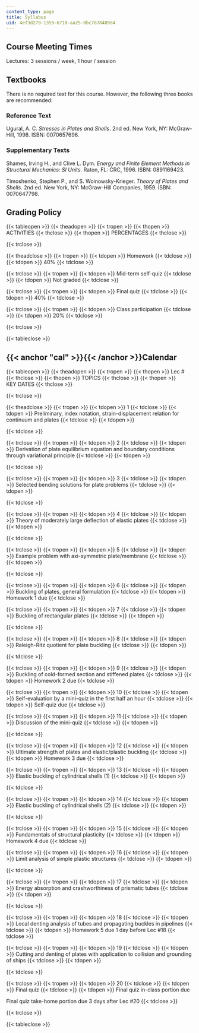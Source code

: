 ```yaml
---
content_type: page
title: Syllabus
uid: 4ef3d279-1359-6718-aa25-0bc7b78489d4
---
```


Course Meeting Times
--------------------

Lectures: 3 sessions / week, 1 hour / session

Textbooks
---------

There is no required text for this course. However, the following three books are recommended:

### Reference Text

Ugural, A. C. _Stresses in Plates and Shells_. 2nd ed. New York, NY: McGraw-Hill, 1998. ISBN: 0070657696.

### Supplementary Texts

Shames, Irving H., and Clive L. Dym. _Energy and Finite Element Methods in Structural Mechanics: SI Units._ Raton, FL: CRC, 1996. ISBN: 0891169423.

Timoshenko, Stephen P., and S. Woinowsky-Krieger. _Theory of Plates and Shells_. 2nd ed. New York, NY: McGraw-Hill Companies, 1959. ISBN: 0070647798.

Grading Policy
--------------

{{< tableopen >}}
{{< theadopen >}}
{{< tropen >}}
{{< thopen >}}
ACTIVITIES
{{< thclose >}}
{{< thopen >}}
PERCENTAGES
{{< thclose >}}

{{< trclose >}}

{{< theadclose >}}
{{< tropen >}}
{{< tdopen >}}
Homework
{{< tdclose >}}
{{< tdopen >}}
40%
{{< tdclose >}}

{{< trclose >}}
{{< tropen >}}
{{< tdopen >}}
Mid-term self-quiz
{{< tdclose >}}
{{< tdopen >}}
Not graded
{{< tdclose >}}

{{< trclose >}}
{{< tropen >}}
{{< tdopen >}}
Final quiz
{{< tdclose >}}
{{< tdopen >}}
40%
{{< tdclose >}}

{{< trclose >}}
{{< tropen >}}
{{< tdopen >}}
Class participation
{{< tdclose >}}
{{< tdopen >}}
20%
{{< tdclose >}}

{{< trclose >}}

{{< tableclose >}}
  

{{< anchor "cal" >}}{{< /anchor >}}Calendar
-------------------------------------------

{{< tableopen >}}
{{< theadopen >}}
{{< tropen >}}
{{< thopen >}}
Lec #
{{< thclose >}}
{{< thopen >}}
TOPICS
{{< thclose >}}
{{< thopen >}}
KEY DATES
{{< thclose >}}

{{< trclose >}}

{{< theadclose >}}
{{< tropen >}}
{{< tdopen >}}
1
{{< tdclose >}}
{{< tdopen >}}
Preliminary, index notation, strain-displacement relation for continuum and plates
{{< tdclose >}}
{{< tdopen >}}

{{< tdclose >}}

{{< trclose >}}
{{< tropen >}}
{{< tdopen >}}
2
{{< tdclose >}}
{{< tdopen >}}
Derivation of plate equilibrium equation and boundary conditions through variational principle
{{< tdclose >}}
{{< tdopen >}}

{{< tdclose >}}

{{< trclose >}}
{{< tropen >}}
{{< tdopen >}}
3
{{< tdclose >}}
{{< tdopen >}}
Selected bending solutions for plate problems
{{< tdclose >}}
{{< tdopen >}}

{{< tdclose >}}

{{< trclose >}}
{{< tropen >}}
{{< tdopen >}}
4
{{< tdclose >}}
{{< tdopen >}}
Theory of moderately large deflection of elastic plates
{{< tdclose >}}
{{< tdopen >}}

{{< tdclose >}}

{{< trclose >}}
{{< tropen >}}
{{< tdopen >}}
5
{{< tdclose >}}
{{< tdopen >}}
Example problem with axi-symmetric plate/membrane
{{< tdclose >}}
{{< tdopen >}}

{{< tdclose >}}

{{< trclose >}}
{{< tropen >}}
{{< tdopen >}}
6
{{< tdclose >}}
{{< tdopen >}}
Buckling of plates, general formulation
{{< tdclose >}}
{{< tdopen >}}
Homework 1 due
{{< tdclose >}}

{{< trclose >}}
{{< tropen >}}
{{< tdopen >}}
7
{{< tdclose >}}
{{< tdopen >}}
Buckling of rectangular plates
{{< tdclose >}}
{{< tdopen >}}

{{< tdclose >}}

{{< trclose >}}
{{< tropen >}}
{{< tdopen >}}
8
{{< tdclose >}}
{{< tdopen >}}
Raleigh-Ritz quotient for plate buckling
{{< tdclose >}}
{{< tdopen >}}

{{< tdclose >}}

{{< trclose >}}
{{< tropen >}}
{{< tdopen >}}
9
{{< tdclose >}}
{{< tdopen >}}
Buckling of cold-formed section and stiffened plates
{{< tdclose >}}
{{< tdopen >}}
Homework 2 due
{{< tdclose >}}

{{< trclose >}}
{{< tropen >}}
{{< tdopen >}}
10
{{< tdclose >}}
{{< tdopen >}}
Self-evaluation by a mini-quiz in the first half an hour
{{< tdclose >}}
{{< tdopen >}}
Self-quiz due
{{< tdclose >}}

{{< trclose >}}
{{< tropen >}}
{{< tdopen >}}
11
{{< tdclose >}}
{{< tdopen >}}
Discussion of the mini-quiz
{{< tdclose >}}
{{< tdopen >}}

{{< tdclose >}}

{{< trclose >}}
{{< tropen >}}
{{< tdopen >}}
12
{{< tdclose >}}
{{< tdopen >}}
Ultimate strength of plates and elastic/plastic buckling
{{< tdclose >}}
{{< tdopen >}}
Homework 3 due
{{< tdclose >}}

{{< trclose >}}
{{< tropen >}}
{{< tdopen >}}
13
{{< tdclose >}}
{{< tdopen >}}
Elastic buckling of cylindrical shells (1)
{{< tdclose >}}
{{< tdopen >}}

{{< tdclose >}}

{{< trclose >}}
{{< tropen >}}
{{< tdopen >}}
14
{{< tdclose >}}
{{< tdopen >}}
Elastic buckling of cylindrical shells (2)
{{< tdclose >}}
{{< tdopen >}}

{{< tdclose >}}

{{< trclose >}}
{{< tropen >}}
{{< tdopen >}}
15
{{< tdclose >}}
{{< tdopen >}}
Fundamentals of structural plasticity
{{< tdclose >}}
{{< tdopen >}}
Homework 4 due
{{< tdclose >}}

{{< trclose >}}
{{< tropen >}}
{{< tdopen >}}
16
{{< tdclose >}}
{{< tdopen >}}
Limit analysis of simple plastic structures
{{< tdclose >}}
{{< tdopen >}}

{{< tdclose >}}

{{< trclose >}}
{{< tropen >}}
{{< tdopen >}}
17
{{< tdclose >}}
{{< tdopen >}}
Energy absorption and crashworthiness of prismatic tubes
{{< tdclose >}}
{{< tdopen >}}

{{< tdclose >}}

{{< trclose >}}
{{< tropen >}}
{{< tdopen >}}
18
{{< tdclose >}}
{{< tdopen >}}
Local denting analysis of tubes and propagating buckles in pipelines
{{< tdclose >}}
{{< tdopen >}}
Homework 5 due 1 day before Lec #18
{{< tdclose >}}

{{< trclose >}}
{{< tropen >}}
{{< tdopen >}}
19
{{< tdclose >}}
{{< tdopen >}}
Cutting and denting of plates with application to collision and grounding of ships
{{< tdclose >}}
{{< tdopen >}}

{{< tdclose >}}

{{< trclose >}}
{{< tropen >}}
{{< tdopen >}}
20
{{< tdclose >}}
{{< tdopen >}}
Final quiz
{{< tdclose >}}
{{< tdopen >}}
Final quiz in-class portion due  
  
Final quiz take-home portion due 3 days after Lec #20
{{< tdclose >}}

{{< trclose >}}

{{< tableclose >}}